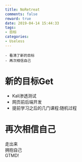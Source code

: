 ```yaml
---
title: NoRetreat
comments: false
reward: true
date: 2019-04-14 15:44:33
tags:
- 目标
categories:
- Useless
---
```

```
- 看清了新的目标
- 再次相信自己
```
<!-- more -->

# 新的目标Get

- Kali渗透测试
- 网页前后端开发
- 提前学习之后的几门课程:随机过程 

# 再次相信自己

走出来  
拥抱自己  
GTMD!


